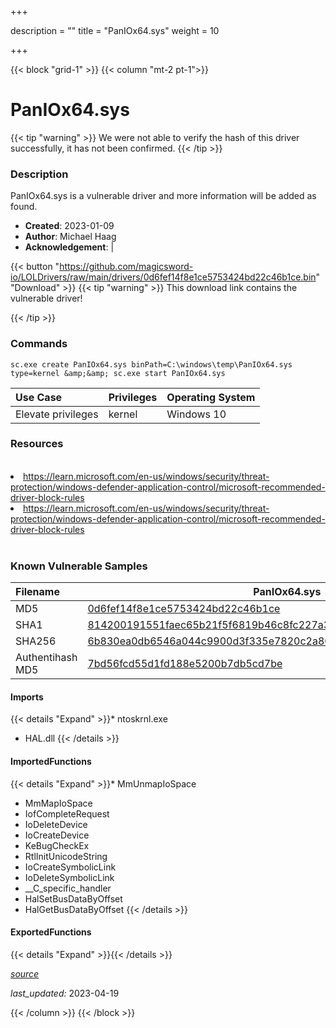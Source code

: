 +++

description = ""
title = "PanIOx64.sys"
weight = 10

+++


{{< block "grid-1" >}}
{{< column "mt-2 pt-1">}}


# PanIOx64.sys 


{{< tip "warning" >}}
We were not able to verify the hash of this driver successfully, it has not been confirmed.
{{< /tip >}}


### Description

PanIOx64.sys is a vulnerable driver and more information will be added as found.

- **Created**: 2023-01-09
- **Author**: Michael Haag
- **Acknowledgement**:  | [](https://twitter.com/)

{{< button "https://github.com/magicsword-io/LOLDrivers/raw/main/drivers/0d6fef14f8e1ce5753424bd22c46b1ce.bin" "Download" >}}
{{< tip "warning" >}}
This download link contains the vulnerable driver!

{{< /tip >}}

### Commands

```
sc.exe create PanIOx64.sys binPath=C:\windows\temp\PanIOx64.sys type=kernel &amp;&amp; sc.exe start PanIOx64.sys
```

| Use Case | Privileges | Operating System | 
|:---- | ---- | ---- |
| Elevate privileges | kernel | Windows 10 |

### Resources
<br>
<li><a href=" https://learn.microsoft.com/en-us/windows/security/threat-protection/windows-defender-application-control/microsoft-recommended-driver-block-rules"> https://learn.microsoft.com/en-us/windows/security/threat-protection/windows-defender-application-control/microsoft-recommended-driver-block-rules</a></li>
<li><a href="https://learn.microsoft.com/en-us/windows/security/threat-protection/windows-defender-application-control/microsoft-recommended-driver-block-rules">https://learn.microsoft.com/en-us/windows/security/threat-protection/windows-defender-application-control/microsoft-recommended-driver-block-rules</a></li>
<br>

### Known Vulnerable Samples

| Filename | PanIOx64.sys |
|:---- | ---- | 
| MD5 | <a href="https://www.virustotal.com/gui/file/0d6fef14f8e1ce5753424bd22c46b1ce">0d6fef14f8e1ce5753424bd22c46b1ce</a> |
| SHA1 | <a href="https://www.virustotal.com/gui/file/814200191551faec65b21f5f6819b46c8fc227a3">814200191551faec65b21f5f6819b46c8fc227a3</a> |
| SHA256 | <a href="https://www.virustotal.com/gui/file/6b830ea0db6546a044c9900d3f335e7820c2a80e147b0751641899d1a5aa8f74">6b830ea0db6546a044c9900d3f335e7820c2a80e147b0751641899d1a5aa8f74</a> |
| Authentihash MD5 | <a href="https://www.virustotal.com/gui/search/authentihash%253A7bd56fcd55d1fd188e5200b7db5cd7be">7bd56fcd55d1fd188e5200b7db5cd7be</a> || Authentihash SHA1 | <a href="https://www.virustotal.com/gui/search/authentihash%253A519926b0b385e27141d88c5576aa9f86d8d3bb0d">519926b0b385e27141d88c5576aa9f86d8d3bb0d</a> || Authentihash SHA256 | <a href="https://www.virustotal.com/gui/search/authentihash%253A13aa698c09a31d642d3e2a9dd03be2363b11b4024689fb6c97234719446dbbd7">13aa698c09a31d642d3e2a9dd03be2363b11b4024689fb6c97234719446dbbd7</a> || Signature | PAN YAZILIM BILISIM TEKNOLOJILERI TICARET LTD. STI., GlobalSign CodeSigning CA - G2, GlobalSign   || Company | Pan Yazilim Bilisim Teknolojileri Tic. Ltd. Sti. || Description | Temperature and system information driver || Product | PanIO Library || OriginalFilename | PanIOx64.sys |
#### Imports
{{< details "Expand" >}}* ntoskrnl.exe
* HAL.dll
{{< /details >}}
#### ImportedFunctions
{{< details "Expand" >}}* MmUnmapIoSpace
* MmMapIoSpace
* IofCompleteRequest
* IoDeleteDevice
* IoCreateDevice
* KeBugCheckEx
* RtlInitUnicodeString
* IoCreateSymbolicLink
* IoDeleteSymbolicLink
* __C_specific_handler
* HalSetBusDataByOffset
* HalGetBusDataByOffset
{{< /details >}}
#### ExportedFunctions
{{< details "Expand" >}}{{< /details >}}



[*source*](https://github.com/magicsword-io/LOLDrivers/tree/main/yaml/paniox64.yaml)

*last_updated:* 2023-04-19








{{< /column >}}
{{< /block >}}
